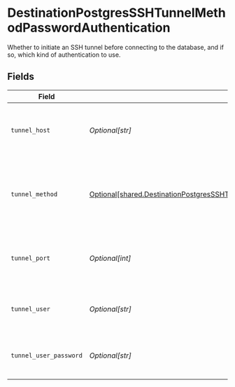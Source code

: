 # DestinationPostgresSSHTunnelMethodPasswordAuthentication

Whether to initiate an SSH tunnel before connecting to the database, and if so, which kind of authentication to use.


## Fields

| Field                                                                                                                                                                                    | Type                                                                                                                                                                                     | Required                                                                                                                                                                                 | Description                                                                                                                                                                              | Example                                                                                                                                                                                  |
| ---------------------------------------------------------------------------------------------------------------------------------------------------------------------------------------- | ---------------------------------------------------------------------------------------------------------------------------------------------------------------------------------------- | ---------------------------------------------------------------------------------------------------------------------------------------------------------------------------------------- | ---------------------------------------------------------------------------------------------------------------------------------------------------------------------------------------- | ---------------------------------------------------------------------------------------------------------------------------------------------------------------------------------------- |
| `tunnel_host`                                                                                                                                                                            | *Optional[str]*                                                                                                                                                                          | :heavy_check_mark:                                                                                                                                                                       | Hostname of the jump server host that allows inbound ssh tunnel.                                                                                                                         |                                                                                                                                                                                          |
| `tunnel_method`                                                                                                                                                                          | [Optional[shared.DestinationPostgresSSHTunnelMethodPasswordAuthenticationTunnelMethod]](undefined/models/shared/destinationpostgressshtunnelmethodpasswordauthenticationtunnelmethod.md) | :heavy_check_mark:                                                                                                                                                                       | Connect through a jump server tunnel host using username and password authentication                                                                                                     |                                                                                                                                                                                          |
| `tunnel_port`                                                                                                                                                                            | *Optional[int]*                                                                                                                                                                          | :heavy_minus_sign:                                                                                                                                                                       | Port on the proxy/jump server that accepts inbound ssh connections.                                                                                                                      | 22                                                                                                                                                                                       |
| `tunnel_user`                                                                                                                                                                            | *Optional[str]*                                                                                                                                                                          | :heavy_check_mark:                                                                                                                                                                       | OS-level username for logging into the jump server host                                                                                                                                  |                                                                                                                                                                                          |
| `tunnel_user_password`                                                                                                                                                                   | *Optional[str]*                                                                                                                                                                          | :heavy_check_mark:                                                                                                                                                                       | OS-level password for logging into the jump server host                                                                                                                                  |                                                                                                                                                                                          |